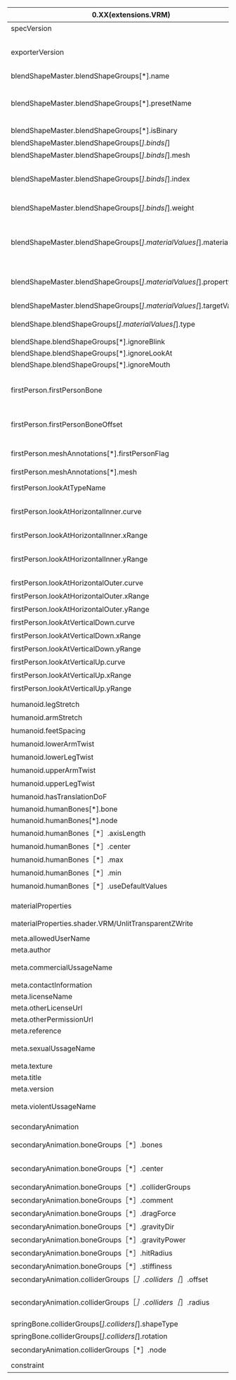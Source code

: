 
0.XX(extensions.VRM)        |        1.0(extensions.VRMC_vrm)        |        値の型・例        |        備考        |
---        |        ---        |        ---        |        ---        |
specVersion            |        specVersion                           |        "0.0"                    |        現状、運用していない        |
exporterVersion        |        廃止して、asset.generator 使う        |        "UniVRM-0.51.0"             |        asset.generatorをUniGLTFのバージョンが使っていたため、UniVRMのバージョン判定に使用している        |
blendShapeMaster.blendShapeGroups[*].name                |        blendShape.blendShapeGroups[*].name                |        "A"        |        lowerBlendShapeClipの名前        |
blendShapeMaster.blendShapeGroups[*].presetName            |        blendShape.blendShapeGroups[*].presetName        |        custom, aa ih ou ee oh, blink, joy, angry, sorrow, fun, lookup, lookDown, lookLeft, lookRight, blinkLeft, blinkRight, neutral        |        lowerCamelCaseに修正、Neutral 削るなら削りたい、blink_L => blinkLeft, blink_R => blinkRight, unknown => custom        |
blendShapeMaster.blendShapeGroups[*].isBinary            |        blendShape.blendShapeGroups[*].isBinary            |        bool    |        表情の２値フラグ        |
blendShapeMaster.blendShapeGroups[*].binds[*]            |        blendShape.blendShapeGroups[*].binds[*]            |        []        |                |
blendShapeMaster.blendShapeGroups[*].binds[*].mesh        |        blendShape.blendShapeGroups[*].binds[*].mesh    |        int(mesh index_            |        MeshのIndex        |
blendShapeMaster.blendShapeGroups[*].binds[*].index        |        blendShape.blendShapeGroups[*].binds[*].index    |        int(morphTarget index)    |        MorphTargetのIndex。すべてのprimitiveが同じmorphを持つことを要求している        |
blendShapeMaster.blendShapeGroups[*].binds[*].weight    |        blendShape.blendShapeGroups[*].binds[*].weight    |        int(0-100) => float(0-1)|        MorphTargetの適用率(0-100)。0-1の方がよくないか？        |
blendShapeMaster.blendShapeGroups[*].materialValues[*].materialName        |        blendShape.blendShapeGroups[*].materialValues[*].material        |        "material0" => int(material index)        |        Materialの名前。Editor実装時のpulldownに名前を表示しようとしたのがそのまま出てる、uint32 materialに変更？        |
blendShapeMaster.blendShapeGroups[*].materialValues[*].propertyName        |        廃止        |        "color" => "pbrMetallicRoughness.baseColorFactor"        |        Dictionaryに値をダンプするのをやめたのでProperty指定はできなくなった        |
blendShapeMaster.blendShapeGroups[*].materialValues[*].targetValue        |        blendShape.blendShapeGroups[*].materialValues[*].targetValue        |        float[4]        |        型は Vector4もしくはVector2？        |
blendShape.blendShapeGroups[*].materialValues[*].type        |        color, uvScale, uvOffset        |        メインカラー変更とテクスチャーUV+Offset変更(全テクスチャ一括)        |
blendShape.blendShapeGroups[*].ignoreBlink        |        bool        |                |
blendShape.blendShapeGroups[*].ignoreLookAt        |        bool        |                |
blendShape.blendShapeGroups[*].ignoreMouth        |        bool        |                |
||||
firstPerson.firstPersonBone                        |        HEAD以外ありうるか？        |        76                  |        １人称に対応するボーンを意図している。Head しかありえないと思われる        |
firstPerson.firstPersonBoneOffset                |        firstPerson.firstPersonBoneOffset                    |        {} => float[3] 右手系に        |        VRMのヘッドセット位置や、LookAtの基準位置。firstPersonBoneからの位置オフセット        |
firstPerson.meshAnnotations[*].firstPersonFlag    |        firstPerson.meshAnnotations[*].firstPersonType        |        auto, both, thirdPersonOnly, firstPersonOnly        |        対象meshの１人称描画フラッグ, lowerCamelCaseに修正        |
firstPerson.meshAnnotations[*].mesh                |        firstPerson.meshAnnotations[*].mesh                    |        int(mesh index)        |        対象meshのindex        |
||||
firstPerson.lookAtTypeName                    |        lookAt.LookAtType                            |        bone, blendShape|        lowerCamelCaseに修正        |
firstPerson.lookAtHorizontalInner.curve        |        廃止                                        |        float［8］        |        UnityのCurveのdump、lookAtとして独立。設定として過剰なような。削除？        |
firstPerson.lookAtHorizontalInner.xRange    |        lookAt.lookAtHorizontalInner.inputMaxValue    |                        |        入力値の値域。clampされる        |
firstPerson.lookAtHorizontalInner.yRange    |        lookAt.lookAtHorizontalInner.outputScale    |                        |        出力値の係数。乗算される。bone時は回転角度のradians、blendShape時はweight値[0-1]        |
firstPerson.lookAtHorizontalOuter.curve        |        廃止                                        |        float［8］        |        UnityのCurveのdump                |
firstPerson.lookAtHorizontalOuter.xRange    |        lookAt.lookAtHorizontalOuter.inputMaxValue    |                        |        入力値の値域。clampされる        |
firstPerson.lookAtHorizontalOuter.yRange    |        lookAt.lookAtHorizontalOuter.outputScale    |                        |        出力値の係数。乗算される        |
firstPerson.lookAtVerticalDown.curve        |        廃止                                        |        float［8］        |        UnityのCurveのdump                |
firstPerson.lookAtVerticalDown.xRange        |        lookAt.lookAtVerticalDown.inputMaxValue        |                        |        入力値の値域。clampされる        |
firstPerson.lookAtVerticalDown.yRange        |        lookAt.lookAtVerticalDown.outputScale        |                        |        出力値の係数。乗算される        |
firstPerson.lookAtVerticalUp.curve            |        廃止                                        |        float［8］        |        UnityのCurveのdump                |
firstPerson.lookAtVerticalUp.xRange            |        lookAt.lookAtVerticalUp.inputMaxValue        |                        |        入力値の値域。clampされる        |
firstPerson.lookAtVerticalUp.yRange            |        lookAt.lookAtVerticalUp.outputScale            |                        |        出力値の係数。乗算される        |
||||
humanoid.legStretch                            |        廃止                            |        0                    |                |
humanoid.armStretch                            |        廃止                            |        0                    |                |
humanoid.feetSpacing                        |        廃止                            |        0                    |                |
humanoid.lowerArmTwist                        |        廃止                            |        0                    |                |
humanoid.lowerLegTwist                        |        廃止                            |        0                    |                |
humanoid.upperArmTwist                        |        廃止                            |        0                    |                |
humanoid.upperLegTwist                        |        廃止                            |        0                    |                |
humanoid.hasTranslationDoF                    |        廃止                            |        FALSE                |                |
humanoid.humanBones[*].bone                    |        humanoid.humanBones[*].bone        |        enum "hips"            |                |
humanoid.humanBones[*].node                    |        humanoid.humanBones[*].node        |        int(node index)        |                |
humanoid.humanBones［*］.axisLength            |        廃止                            |        1                    |                |
humanoid.humanBones［*］.center                |        廃止                            |        {}                    |                |
humanoid.humanBones［*］.max                |        廃止                            |        {}                    |                |
humanoid.humanBones［*］.min                |        廃止                            |        {}                    |                |
humanoid.humanBones［*］.useDefaultValues    |        廃止                            |        TRUE                |                |
||||
materialProperties                                            |        👉extensions.VRMC_materials_mtoon        |        {}        |        extensions.VRMC_materials_mtoon として独立        |
materialProperties.shader.VRM/UnlitTransparentZWrite        |        廃止                                     |                    |                                                        |
||||
meta.allowedUserName        |        meta.allowedUser        |        enum "Everyone"                                    |                |
meta.author                    |        meta.author                |        "© DWANGO Co., Ltd."                            |                |
meta.commercialUssageName    |        meta.commercialUsage    |        enum "Allow" => bool ? URLを使うときの扱い？      |        タイポ        |
meta.contactInformation        |        meta.contactInformation    |        "https://3d.nicovideo.jp/alicia/"                |                |
meta.licenseName            |        meta.license            |        enum "Other"                                    |                |
meta.otherLicenseUrl        |        meta.otherLicenseUrl    |        "https://3d.nicovideo.jp/alicia/rule.html"        |                |
meta.otherPermissionUrl        |        meta.otherPermissionUrl    |        "https://3d.nicovideo.jp/alicia/rule.html"        |                |
meta.reference                |        meta.reference            |        ""                                                |                |
meta.sexualUssageName        |        meta.sexualUsage        |        enum "Allow" => bool ? URLを使うときの扱い？      |        タイポ        |
meta.texture                |        meta.thumbnailImage        |        int(texture index) => int(image index)            |                |
meta.title                    |        meta.title                |        "Alicia Solid"                                    |                |
meta.version                |        meta.version            |        "1.10"                                            |                |
meta.violentUssageName        |        meta.violentUsage        |        enum "Allow" => bool ? URLを使うときの扱い？      |        タイポ        |
||||
secondaryAnimation                                            |        springBone                                                |                                |                |
secondaryAnimation.boneGroups［*］.bones                    |        springBone.boneGroups[*].bones                            |        int[]                    |        スプリングの始点となるボーンを複数指定する        |
secondaryAnimation.boneGroups［*］.center                    |        springBone.boneGroups[*].center                            |    int(node index)                |        スプリングを解決するローカル空間を指定する(デフォルトはワールド)        |
secondaryAnimation.boneGroups［*］.colliderGroups            |        springBone.boneGroups[*].colliderGroups                    |        int[]                    |        ColliderGroupのindexの集合        |
secondaryAnimation.boneGroups［*］.comment                    |        springBone.boneGroups[*].comment                        |        “comment”                |        comment => nameに変更？        |
secondaryAnimation.boneGroups［*］.dragForce                |        springBone.boneGroups[*].dragForce                        |        float                    |                |
secondaryAnimation.boneGroups［*］.gravityDir                |        springBone.boneGroups[*].gravityDir                        |        {} => float[3] 右手系に     |                |
secondaryAnimation.boneGroups［*］.gravityPower                |        springBone.boneGroups[*].gravityPower                    |        float                    |                |
secondaryAnimation.boneGroups［*］.hitRadius                |        springBone.boneGroups[*].hitRadius                        |        float                    |                |
secondaryAnimation.boneGroups［*］.stiffiness                |        springBone.boneGroups[*].stiffness                        |        float                    |        タイポ        |
secondaryAnimation.colliderGroups［*］.colliders［*］.offset|        springBone.colliderGroups[*].colliders[*].offset        |        {} => float[3] 右手系に     |                |
secondaryAnimation.colliderGroups［*］.colliders［*］.radius|        springBone.colliderGroups[*].colliders[*].size            |        float[]                    |        shapeTypeによって内容が変わる。sphreの時は float[1](radius)、capsuleの時はfloat[2](radius, length)        |
springBone.colliderGroups[*].colliders[*].shapeType            |        sphere, capsule                |                |
springBone.colliderGroups[*].colliders[*].rotation            |        float[3]                    |        euler角radians        |
secondaryAnimation.colliderGroups［*］.node        |        springBone.colliderGroups[*].node        |        int(node index)        |                |
||||
constraint        |                |        仕様検討中        |                |
